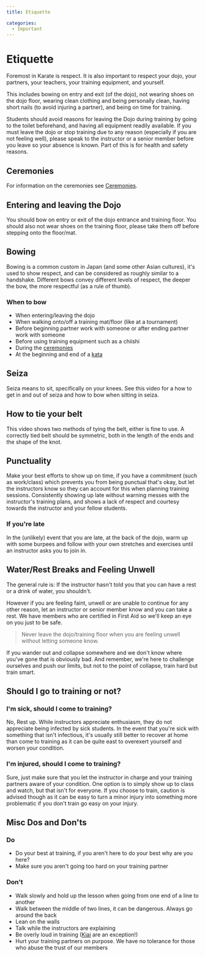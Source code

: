 ```yaml
---
title: Etiquette

categories:
  - Important
---
```


# Etiquette

Foremost in Karate is respect. It is also important to respect your dojo, your partners, your teachers, your training equipment, and yourself.

This includes bowing on entry and exit (of the dojo), not wearing shoes on the dojo floor, wearing clean clothing and being personally clean, having short nails (to avoid injuring a partner), and being on time for training.

Students should avoid reasons for leaving the Dojo during training by going to the toilet beforehand, and having all equipment readily available. If you must leave the dojo or stop training due to any reason (especially if you are not feeling well), please speak to the instructor or a senior member before you leave so your absence is known. Part of this is for health and safety reasons.

## Ceremonies

For information on the ceremonies see [Ceremonies](/ceremonies.md).

## Entering and leaving the Dojo

You should bow on entry or exit of the dojo entrance and training floor. You should also not wear shoes on the training floor, please take them off before stepping onto the floor/mat.

## Bowing

Bowing is a common custom in Japan (and some other Asian cultures), it's used to show respect, and can be considered as roughly similar to a handshake. Different bows convey different levels of respect, the deeper the bow, the more respectful (as a rule of thumb).

### When to bow

- When entering/leaving the dojo
- When walking onto/off a training mat/floor (like at a tournament)
- Before beginning partner work with someone or after ending partner work with someone
- Before using training equipment such as a chiishi
- During the [ceremonies](/ceremonies.md)
- At the beginning and end of a [kata](/kata/)

<Wiki-Video ytUrl="https://www.youtube.com/watch?v=YKppnTTyu3Q" />

## Seiza

Seiza means to sit, specifically on your knees. See this video for a how to get in and out of seiza and how to bow when sitting in seiza.

<Wiki-Video ytUrl="https://www.youtube.com/watch?v=lKzvZJhNGrk" />

## How to tie your belt

This video shows two methods of tying the belt, either is fine to use. A correctly tied belt should be symmetric, both in the length of the ends and the shape of the knot.

<Wiki-Video ytUrl="https://www.youtube.com/watch?v=TfLb2Y_X-8Y" />

## Punctuality

Make your best efforts to show up on time, if you have a commitment (such as work/class) which prevents you from being punctual that's okay, but let the instructors know so they can account for this when planning training sessions. Consistently showing up late without warning messes with the instructor's training plans, and shows a lack of respect and courtesy towards the instructor and your fellow students.

### If you're late

In the (unlikely) event that you are late, at the back of the dojo, warm up with some burpees and follow with your own stretches and exercises until an instructor asks you to join in.

## Water/Rest Breaks and Feeling Unwell

The general rule is: If the instructor hasn't told you that you can have a rest or a drink of water, you shouldn't.

However if you are feeling faint, unwell or are unable to continue for any other reason, let an instructor or senior member know and you can take a rest. We have members who are certified in First Aid so we'll keep an eye on you just to be safe.

> Never leave the dojo/training floor when you are feeling unwell without letting someone know.

If you wander out and collapse somewhere and we don't know where you've gone that is obviously bad.
And remember, we're here to challenge ourselves and push our limits, but not to the point of collapse, train hard but train smart.

## Should I go to training or not?

### I'm sick, should I come to training?

No, Rest up. While instructors appreciate enthusiasm, they do not appreciate being infected by sick students. In the event that you're sick with something that isn't infectious, it's usually still better to recover at home than come to training as it can be quite east to overexert yourself and worsen your condition.

### I'm injured, should I come to training?

Sure, just make sure that you let the instructor in charge and your training partners aware of your condition.
One option is to simply show up to class and watch, but that isn't for everyone.
If you choose to train, caution is advised though as it can be easy to turn a minor injury into something more problematic if you don't train go easy on your injury.

## Misc Dos and Don'ts

### Do

- Do your best at training, if you aren't here to do your best why are you here?
- Make sure you aren't going too hard on your training partner

### Don't

- Walk slowly and hold up the lesson when going from one end of a line to another
- Walk between the middle of two lines, it can be dangerous. Always go around the back
- Lean on the walls
- Talk while the instructors are explaining
- Be overly loud in training ([Kiai](/kiai.md) are an exception!)
- Hurt your training partners on purpose. We have no tolerance for those who abuse the trust of our members
